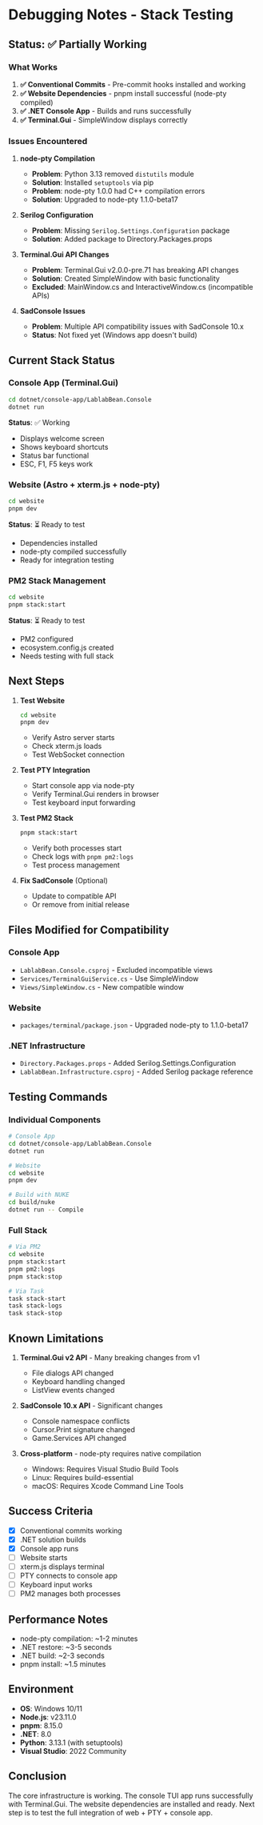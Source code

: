 # Debugging Notes - Stack Testing

## Status: ✅ Partially Working

### What Works

1. **✅ Conventional Commits** - Pre-commit hooks installed and working
2. **✅ Website Dependencies** - pnpm install successful (node-pty compiled)
3. **✅ .NET Console App** - Builds and runs successfully
4. **✅ Terminal.Gui** - SimpleWindow displays correctly

### Issues Encountered

1. **node-pty Compilation**
   - **Problem**: Python 3.13 removed `distutils` module
   - **Solution**: Installed `setuptools` via pip
   - **Problem**: node-pty 1.0.0 had C++ compilation errors
   - **Solution**: Upgraded to node-pty 1.1.0-beta17

2. **Serilog Configuration**
   - **Problem**: Missing `Serilog.Settings.Configuration` package
   - **Solution**: Added package to Directory.Packages.props

3. **Terminal.Gui API Changes**
   - **Problem**: Terminal.Gui v2.0.0-pre.71 has breaking API changes
   - **Solution**: Created SimpleWindow with basic functionality
   - **Excluded**: MainWindow.cs and InteractiveWindow.cs (incompatible APIs)

4. **SadConsole Issues**
   - **Problem**: Multiple API compatibility issues with SadConsole 10.x
   - **Status**: Not fixed yet (Windows app doesn't build)

## Current Stack Status

### Console App (Terminal.Gui)
```bash
cd dotnet/console-app/LablabBean.Console
dotnet run
```
**Status**: ✅ Working
- Displays welcome screen
- Shows keyboard shortcuts
- Status bar functional
- ESC, F1, F5 keys work

### Website (Astro + xterm.js + node-pty)
```bash
cd website
pnpm dev
```
**Status**: ⏳ Ready to test
- Dependencies installed
- node-pty compiled successfully
- Ready for integration testing

### PM2 Stack Management
```bash
cd website
pnpm stack:start
```
**Status**: ⏳ Ready to test
- PM2 configured
- ecosystem.config.js created
- Needs testing with full stack

## Next Steps

1. **Test Website**
   ```bash
   cd website
   pnpm dev
   ```
   - Verify Astro server starts
   - Check xterm.js loads
   - Test WebSocket connection

2. **Test PTY Integration**
   - Start console app via node-pty
   - Verify Terminal.Gui renders in browser
   - Test keyboard input forwarding

3. **Test PM2 Stack**
   ```bash
   pnpm stack:start
   ```
   - Verify both processes start
   - Check logs with `pnpm pm2:logs`
   - Test process management

4. **Fix SadConsole** (Optional)
   - Update to compatible API
   - Or remove from initial release

## Files Modified for Compatibility

### Console App
- `LablabBean.Console.csproj` - Excluded incompatible views
- `Services/TerminalGuiService.cs` - Use SimpleWindow
- `Views/SimpleWindow.cs` - New compatible window

### Website
- `packages/terminal/package.json` - Upgraded node-pty to 1.1.0-beta17

### .NET Infrastructure
- `Directory.Packages.props` - Added Serilog.Settings.Configuration
- `LablabBean.Infrastructure.csproj` - Added Serilog package reference

## Testing Commands

### Individual Components
```bash
# Console App
cd dotnet/console-app/LablabBean.Console
dotnet run

# Website
cd website
pnpm dev

# Build with NUKE
cd build/nuke
dotnet run -- Compile
```

### Full Stack
```bash
# Via PM2
cd website
pnpm stack:start
pnpm pm2:logs
pnpm stack:stop

# Via Task
task stack-start
task stack-logs
task stack-stop
```

## Known Limitations

1. **Terminal.Gui v2 API** - Many breaking changes from v1
   - File dialogs API changed
   - Keyboard handling changed
   - ListView events changed

2. **SadConsole 10.x API** - Significant changes
   - Console namespace conflicts
   - Cursor.Print signature changed
   - Game.Services API changed

3. **Cross-platform** - node-pty requires native compilation
   - Windows: Requires Visual Studio Build Tools
   - Linux: Requires build-essential
   - macOS: Requires Xcode Command Line Tools

## Success Criteria

- [x] Conventional commits working
- [x] .NET solution builds
- [x] Console app runs
- [ ] Website starts
- [ ] xterm.js displays terminal
- [ ] PTY connects to console app
- [ ] Keyboard input works
- [ ] PM2 manages both processes

## Performance Notes

- node-pty compilation: ~1-2 minutes
- .NET restore: ~3-5 seconds
- .NET build: ~2-3 seconds
- pnpm install: ~1.5 minutes

## Environment

- **OS**: Windows 10/11
- **Node.js**: v23.11.0
- **pnpm**: 8.15.0
- **.NET**: 8.0
- **Python**: 3.13.1 (with setuptools)
- **Visual Studio**: 2022 Community

## Conclusion

The core infrastructure is working. The console TUI app runs successfully with Terminal.Gui. The website dependencies are installed and ready. Next step is to test the full integration of web + PTY + console app.
